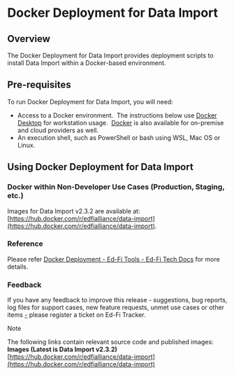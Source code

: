 # Docker Deployment for Data Import

## Overview 

The Docker Deployment for Data Import provides deployment scripts to install Data Import within a Docker-based environment.

## Pre-requisites

To run Docker Deployment for Data Import, you will need:

*   Access to a Docker environment.  The instructions below use [Docker Desktop](https://www.docker.com/products/docker-desktop/) for workstation usage.  [Docker](https://www.docker.com/) is also available for on-premise and cloud providers as well.
*   An execution shell, such as PowerShell or bash using WSL, Mac OS or Linux.

## Using Docker Deployment for Data Import

### Docker within Non-Developer Use Cases (Production, Staging, etc.) 

Images for Data Import v2.3.2 are available at: [https://hub.docker.com/r/edfialliance/data-import](https://hub.docker.com/r/edfialliance/data-import).

### Reference

Please refer [Docker Deployment - Ed-Fi Tools - Ed-Fi Tech Docs](https://edfi.atlassian.net/wiki/display/EDFITOOLS/Docker+Deployment) for more details.

### Feedback

If you have any feedback to improve this release - suggestions, bug reports, log files for support cases, new feature requests, unmet use cases or other items [\-](https://golflefleur.com/products/glitter) please register a ticket on Ed-Fi Tracker.

> [!NOTE]
> The following links contain relevant source code and published images:
> **Images (Latest is Data Import v2.3.2)**
> [https://hub.docker.com/r/edfialliance/data-import](https://hub.docker.com/r/edfialliance/data-import)